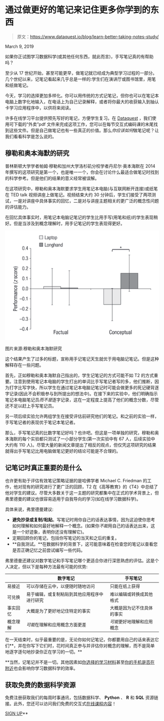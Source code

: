 # 通过做更好的笔记来记住更多你学到的东西

> 原文：<https://www.dataquest.io/blog/learn-better-taking-notes-study/>

March 9, 2019

如果你正试图学习数据科学(或其他任何东西，就此而言)，手写笔记真的有帮助吗？

至少从 17 世纪开始，甚至可能更早，做笔记就已经成为典型学习过程的一部分。几个世纪以来，记笔记看起来几乎总是一样的:学生们在演讲厅或图书馆里，用笔和纸做笔记。

今天，学习的选择更加多样化。你可以用传统的方式记笔记，但你也可以在笔记本电脑上数字化地输入，在电话上为自己记录解释，或者将你最大的收获输入到抽认卡学习应用程序中，以供将来阅读。

许多在线学习平台提供预先写好的笔记，方便学生复习。在 [Dataquest](https://www.dataquest.io) ，我们使用可下载的“外卖”pdf 文件来完成这项工作，您可以在每节交互式编码课的末尾找到这些文件。但是自己做笔记也有一些真正的价值。那么*你应该如何*做笔记呢？让我们看看科学是怎么说的。

## 穆勒和奥本海默的研究

普林斯顿大学学者帕姆·穆勒和加州大学洛杉矶分校学者丹尼尔·奥本海默在 2014 年撰写的这项研究是第一个，也是唯一一个，你会在讨论什么最适合做笔记时找到的科学参考。但是他们的结果的意义经常被误解。

在这项研究中，穆勒和奥本海默要求学生用笔记本电脑(与互联网断开连接)或纸笔在 TED talk 视频讲座上做笔记。视频结束大约 30 分钟后，学生们接受了两项测试，一是对讲座中具体事实的回忆，二是对与讲座主题相关的更广泛的概念性问题的评估能力。

在回忆具体事实时，用笔记本电脑记笔记的学生比用手写(用笔和纸)的学生表现稍好。但是当涉及到概念理解时，用手记笔记的学生表现得更好。

![note-taking-study-image-1](img/2da865171550a5b7fae63eff7ebdabfb.png "note-taking-study-image-1")

图片来源:穆勒和奥本海默研究

这个结果产生了过多的标题，宣称用手记笔记天生就优于用电脑记笔记。但是这种解释存在一些问题。

首先，正如穆勒和奥本海默自己指出的，学生记笔记的方式可能不如 T2 的方式重要。注意到使用笔记本电脑的学生打出的单词比手写笔记者写的多，他们推断，因为打字比写字快，所以学生在通过笔记本电脑记笔记时可能会做更多的死记硬背逐字记录(因此不会积极参与到所提出的想法中)。在接下来的实验中，他们明确指示笔记本电脑笔记员*而不是*逐字记录，这在一定程度上提高了他们的概念分数，尽管还不足以赶上手写笔记员。

另一项后续实验允许两组学生在接受评估前研究他们的笔记。和之前的实验一样，手写笔记者的表现优于笔记本笔记者。

那么，手写笔记真的比数字笔记好吗？也许吧。但这是一项单独的研究，穆勒和奥本海默的每个实验都只测试了一小部分学生(第一次实验中有 67 人，后续实验中大约有 110 人)。尽管大量的新闻文章提出了相反的观点，但仅凭这项研究的结果就得出手写笔记比用电脑做笔记更好的结论可能是不合理的。

## 记笔记时真正重要的是什么

也许更有助于评估有效笔记策略证据的是哈佛学者 Michael C. Friedman 的工作，他对现有的研究进行了更广泛的回顾，T2 在《高等教育》的《T4》中总结了他对学生的建议。尽管大多数关于这一主题的研究都集中在正式的学术背景上，但弗里德曼的建议也很容易适用于自我导向的学习(如在线学习数据科学)。

具体来说，弗里德曼建议:

*   **避免抄录或复制/粘贴**。写笔记时用你自己的话表达事情，因为这迫使你思考如何理解和如何最好地解释一个概念。(如果你*不能*用自己的话表达出来，这是一个好迹象，表明你还没有理解它)。
*   定期回顾你的笔记，包括你写笔记的当天和之后的重复。
*   **自我测试。**在数据科学的背景下，这可能意味着在检查您的笔记以查看您是否正确记忆之前尝试编写一些代码。

弗里德曼还建议对数字笔记和手写笔记哪个更适合你进行深思熟虑的评估。这是个人决定，但以下是每种方法最有可能的优势:

|  | 数字笔记 | 手写笔记 |
| --- | --- | --- |
| 易接近 | 可以存储在云中，以便随时随地访问 | 只能在纸上获得 |
| 可兑换 | 易于编辑，或复制粘贴到其他应用程序中进行研究 | 难以编辑或转换成其他格式 |
| 事实回忆 | 大概是为了更好地记住特定的事实 | 大概是因为记不住具体的事实 |
| 概念理解 | *可能*在理解和应用概念方面更差 | *可能*更好地理解和应用概念 |

在一天结束时，似乎最重要的是，无论你如何记笔记，你都要用自己的话来表达它们**，并在你写下它们时，花时间真正参与并评估你对概念的理解，而不是简单地逐字逐句地抄录你正在学习的一切。**

 **当然，记笔记并不是一切。其他因素如[你选择的学习材料](https://www.dataquest.io/blog/video-text-learn-data-science-online/)甚至[你的手机是否在附近](https://www.dataquest.io/blog/phone-proximity-effect/)也会影响你学习数据科学的效率。

## 获取免费的数据科学资源

免费注册获取我们的每周时事通讯，包括数据科学、 **Python** 、 **R** 和 **SQL** 资源链接。此外，您还可以访问我们免费的交互式[在线课程内容](/data-science-courses)！

[SIGN UP](https://app.dataquest.io/signup)**